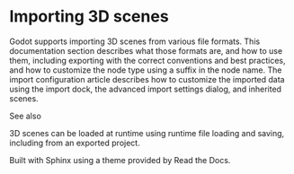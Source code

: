 # Importing 3D scenes

Godot supports importing 3D scenes from various file formats. This
documentation section describes what those formats are, and how to use them,
including exporting with the correct conventions and best practices, and how
to customize the node type using a suffix in the node name. The import
configuration article describes how to customize the imported data using the
import dock, the advanced import settings dialog, and inherited scenes.

See also

3D scenes can be loaded at runtime using runtime file loading and saving,
including from an exported project.

Built with Sphinx using a theme provided by Read the Docs.

